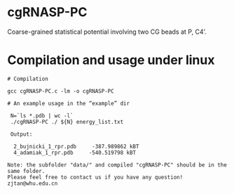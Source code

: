 # cgRNASP-PC

Coarse-grained statistical potential involving two CG beads at P, C4’.

# Compilation and usage under linux

```
# Compilation

gcc cgRNASP-PC.c -lm -o cgRNASP-PC

# An example usage in the “example” dir

 N=`ls *.pdb | wc -l`
 ./cgRNASP-PC ./ ${N} energy_list.txt

 Output:
   
  2_bujnicki_1_rpr.pdb     -387.989862 kBT
  4_adamiak_1_rpr.pdb     -540.519798 kBT

Note: the subfolder "data/" and compiled "cgRNASP-PC" should be in the same folder.
Please feel free to contact us if you have any question! zjtan@whu.edu.cn
```
